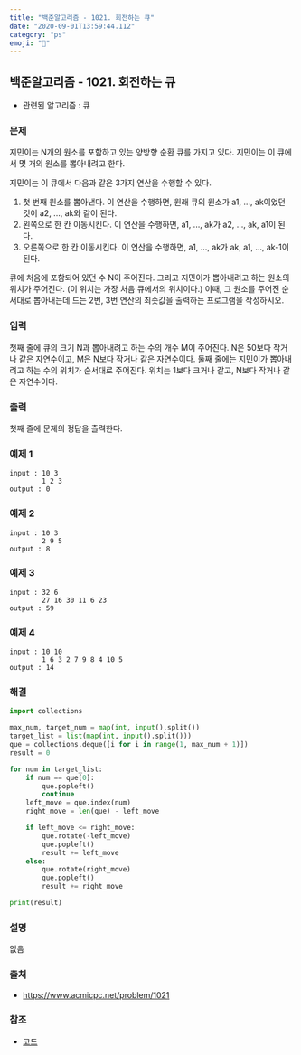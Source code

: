 ```yaml
---
title: "백준알고리즘 - 1021. 회전하는 큐"
date: "2020-09-01T13:59:44.112"
category: "ps"
emoji: "🌄"
---
```


## 백준알고리즘 - 1021. 회전하는 큐

- 관련된 알고리즘 : 큐

### 문제

지민이는 N개의 원소를 포함하고 있는 양방향 순환 큐를 가지고 있다. 지민이는 이 큐에서 몇 개의 원소를 뽑아내려고 한다.

지민이는 이 큐에서 다음과 같은 3가지 연산을 수행할 수 있다.

1. 첫 번째 원소를 뽑아낸다. 이 연산을 수행하면, 원래 큐의 원소가 a1, ..., ak이었던 것이 a2, ..., ak와 같이 된다.
2. 왼쪽으로 한 칸 이동시킨다. 이 연산을 수행하면, a1, ..., ak가 a2, ..., ak, a1이 된다.
3. 오른쪽으로 한 칸 이동시킨다. 이 연산을 수행하면, a1, ..., ak가 ak, a1, ..., ak-1이 된다.

큐에 처음에 포함되어 있던 수 N이 주어진다. 그리고 지민이가 뽑아내려고 하는 원소의 위치가 주어진다. (이 위치는 가장 처음 큐에서의 위치이다.) 이때, 그 원소를 주어진 순서대로 뽑아내는데 드는 2번, 3번 연산의 최솟값을 출력하는 프로그램을 작성하시오.

### 입력

첫째 줄에 큐의 크기 N과 뽑아내려고 하는 수의 개수 M이 주어진다. N은 50보다 작거나 같은 자연수이고, M은 N보다 작거나 같은 자연수이다. 둘째 줄에는 지민이가 뽑아내려고 하는 수의 위치가 순서대로 주어진다. 위치는 1보다 크거나 같고, N보다 작거나 같은 자연수이다.

### 출력

첫째 줄에 문제의 정답을 출력한다.

### 예제 1

```
input : 10 3
        1 2 3
output : 0
```

### 예제 2

```
input : 10 3
        2 9 5
output : 8
```

### 예제 3

```
input : 32 6
        27 16 30 11 6 23
output : 59
```

### 예제 4

```
input : 10 10
        1 6 3 2 7 9 8 4 10 5
output : 14
```

### 해결

```python
import collections

max_num, target_num = map(int, input().split())
target_list = list(map(int, input().split()))
que = collections.deque([i for i in range(1, max_num + 1)])
result = 0

for num in target_list:
    if num == que[0]:
        que.popleft()
        continue
    left_move = que.index(num)
    right_move = len(que) - left_move

    if left_move <= right_move:
        que.rotate(-left_move)
        que.popleft()
        result += left_move
    else:
        que.rotate(right_move)
        que.popleft()
        result += right_move

print(result)
```

### 설명

없음

### 출처

- https://www.acmicpc.net/problem/1021

### 참조

- [코드](https://claude-u.tistory.com/141)